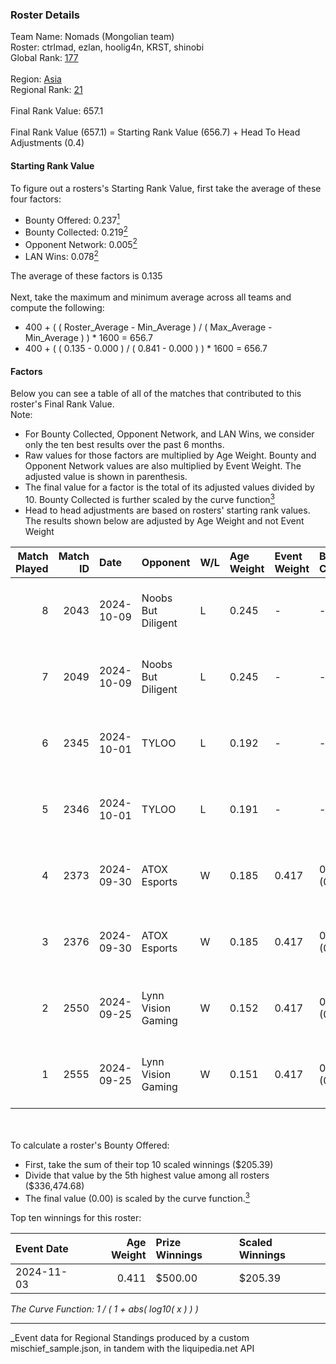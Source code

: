 ### Roster Details<br />
Team Name: Nomads (Mongolian team)<br />
Roster: ctrlmad, ezlan, hoolig4n, KRST, shinobi<br />
Global Rank: [177](../../standings_global_2025_03_01.md)<br />
<br />
Region: [Asia]( ../../standings_asia_2025_03_01.md)<br />
Regional Rank: [21]( ../../standings_asia_2025_03_01.md)<br />
<br />
Final Rank Value:  657.1<br />
<br />
Final Rank Value (657.1) = Starting Rank Value (656.7) + Head To Head Adjustments (0.4)<br />

#### Starting Rank Value<br />
To figure out a rosters's Starting Rank Value, first take the average of these four factors:<br />
- Bounty Offered: 0.237[<sup>1</sup>](#table2)
- Bounty Collected: 0.219[<sup>2</sup>](#table1)
- Opponent Network: 0.005[<sup>2</sup>](#table1)
- LAN Wins: 0.078[<sup>2</sup>](#table1)

The average of these factors is 0.135<br />
<br />
Next, take the maximum and minimum average across all teams and compute the following:<br />
- 400 + ( ( Roster_Average - Min_Average ) / ( Max_Average - Min_Average ) ) * 1600 = 656.7
- 400 + ( ( 0.135 - 0.000 ) / ( 0.841 - 0.000 ) ) * 1600 = 656.7


#### Factors<br />
Below you can see a table of all of the matches that contributed to this roster's Final Rank Value.<br />
Note:<br />

- For Bounty Collected, Opponent Network, and LAN Wins, we consider only the ten best results over the past 6 months.
- Raw values for those factors are multiplied by Age Weight. Bounty and Opponent Network values are also multiplied by Event Weight. The adjusted value is shown in parenthesis.
- The final value for a factor is the total of its adjusted values divided by 10. Bounty Collected is further scaled by the curve function[<sup>3</sup>](#curveFunction)
- Head to head adjustments are based on rosters' starting rank values. The results shown below are adjusted by Age Weight and not Event Weight
<span id="table1"></span><br />


| Match Played | Match ID | Date       | Opponent           | W/L | Age Weight | Event Weight | Bounty Collected | Opponent Network | LAN Wins  | H2H Adj. | Roster                                  |
| -: | -: | :- | :- | :- | :- | :- | :- | :- | :- | -: | :- |
|            8 |     2043 | 2024-10-09 | Noobs But Diligent | L   | 0.245      | -            | -                | -                | -         |    -5.45 | ctrlmad, ezlan, hoolig4n, KRST, shinobi |
|            7 |     2049 | 2024-10-09 | Noobs But Diligent | L   | 0.245      | -            | -                | -                | -         |    -5.54 | ctrlmad, ezlan, hoolig4n, KRST, shinobi |
|            6 |     2345 | 2024-10-01 | TYLOO              | L   | 0.192      | -            | -                | -                | -         |    -1.58 | ctrlmad, ezlan, hoolig4n, KRST, shinobi |
|            5 |     2346 | 2024-10-01 | TYLOO              | L   | 0.191      | -            | -                | -                | -         |    -1.60 | ctrlmad, ezlan, hoolig4n, KRST, shinobi |
|            4 |     2373 | 2024-09-30 | ATOX Esports       | W   | 0.185      | 0.417        | 0.008 (0.001)    | 0.069 (0.005)    | 1 (0.185) |     3.52 | ctrlmad, ezlan, hoolig4n, KRST, shinobi |
|            3 |     2376 | 2024-09-30 | ATOX Esports       | W   | 0.185      | 0.417        | 0.008 (0.001)    | 0.069 (0.005)    | 1 (0.185) |     3.57 | ctrlmad, ezlan, hoolig4n, KRST, shinobi |
|            2 |     2550 | 2024-09-25 | Lynn Vision Gaming | W   | 0.152      | 0.417        | 0.011 (0.001)    | 0.301 (0.019)    | 1 (0.152) |     3.72 | ctrlmad, ezlan, hoolig4n, KRST, shinobi |
|            1 |     2555 | 2024-09-25 | Lynn Vision Gaming | W   | 0.151      | 0.417        | 0.011 (0.001)    | 0.301 (0.019)    | 1 (0.151) |     3.75 | ctrlmad, ezlan, hoolig4n, KRST, shinobi |

<br />
<span id="table2"></span><br />
To calculate a roster's Bounty Offered:<br />

- First, take the sum of their top 10 scaled winnings ($205.39)
- Divide that value by the 5th highest value among all rosters ($336,474.68)
- The final value (0.00) is scaled by the curve function.[<sup>3</sup>](#curveFunction)

Top ten winnings for this roster:<br />

| Event Date | Age Weight | Prize Winnings | Scaled Winnings |
| :- | -: | :- | :- |
| 2024-11-03 |      0.411 | $500.00        | $205.39         |


<span id="curveFunction"></span>_The Curve Function: 1 / ( 1 + abs( log10( x ) ) )_<br />

---
_Event data for Regional Standings produced by a custom mischief_sample.json, in tandem with the liquipedia.net API<br />
